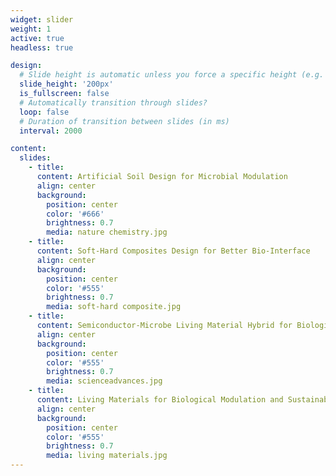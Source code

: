 ```yaml
---
widget: slider
weight: 1
active: true
headless: true

design:
  # Slide height is automatic unless you force a specific height (e.g. '400px')
  slide_height: '200px'
  is_fullscreen: false
  # Automatically transition through slides?
  loop: false
  # Duration of transition between slides (in ms)
  interval: 2000

content:
  slides:
    - title: 
      content: Artificial Soil Design for Microbial Modulation
      align: center
      background:
        position: center
        color: '#666'
        brightness: 0.7
        media: nature chemistry.jpg     
    - title: 
      content: Soft-Hard Composites Design for Better Bio-Interface
      align: center
      background:
        position: center
        color: '#555'
        brightness: 0.7
        media: soft-hard composite.jpg        
    - title: 
      content: Semiconductor-Microbe Living Material Hybrid for Biological Modulation
      align: center
      background:
        position: center
        color: '#555'
        brightness: 0.7
        media: scienceadvances.jpg        
    - title: 
      content: Living Materials for Biological Modulation and Sustainability
      align: center
      background:
        position: center
        color: '#555'
        brightness: 0.7
        media: living materials.jpg
---
```

